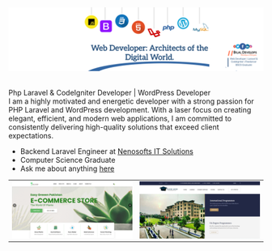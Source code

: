 <!-- ### Hi there 👋 -->
<!-- ![Muhammadbilal24's Stats](https://github-readme-stats.vercel.app/api?username=Muhammadbilal24&theme=vue-dark&show_icons=true&hide_border=true&count_private=true) 
<br>
![Muhammadbilal24's Streak](https://github-readme-streak-stats.herokuapp.com/?user=Muhammadbilal24&theme=vue-dark&hide_border=true)
![Muhammadbilal24's Top Languages](https://github-readme-stats.vercel.app/api/top-langs/?username=Muhammadbilal24&theme=vue-dark&show_icons=true&hide_border=true&layout=compact) -->
<!-- 
<p align="center"><a href="https://muhammadbilal24.github.io"><img width="20%" alt="Hello, I'm Muhammad Bilal. I do open source!" src="https://nenosofts.pk/bilaeldevelops/assets/imgs/logo22.png" /></a></p> -->
<!-- <a href="http://eddiejaoude.io" target="_blank"><img src="https://github.com/MuhammadBilal24/MuhammadBilal24/blob/main/1685807780574.jpg"/></a> -->
<!--<a href="https://nenosofts.pk/bilaldevelops" target="_blank"><img src="https://github.com/MuhammadBilal24/MuhammadBilal24/blob/main/cover.png"/></a>-->
<a href="https://nenosofts.pk/bilaldevelops" target="_blank"><img src="https://github.com/MuhammadBilal24/MuhammadBilal24/blob/main/github.png"/></a>

<p></p>
<!-- <p align="center">I believe Open Source is for EVERYONE; yes, YOU TOO! Join me on my <a href="http://youtube.com/eddiejaoude?sub_confirmation=1">YouTube channel</a> so we can geek out 🎥</p> -->

<br />
Php Laravel & CodeIgniter Developer | WordPress Developer <br>
I am a highly motivated and energetic developer with a strong passion for PHP Laravel and WordPress development. With a laser focus on creating elegant, efficient, and modern web applications, I am committed to consistently delivering high-quality solutions that exceed client expectations.


<!-- **About me** -->

- Backend Laravel Engineer at [Nenosofts IT Solutions](https://nenosofts.pk/)
- Computer Science Graduate
- Ask me about anything [here](https://nenosofts.pk/bilaeldevelops)

<!-- - 📈 Built github-readme-stats, verlyjs and more, **50m+** hits • **50K** stars on GitHub -->

<!-- - ❤️ I love writing TypeScript, and building fun experiments on type-level -->

<table>
  <tr>
    <td><a href="https://stars.github.com/profiles/muhammadbilal12/"><img src="https://github.com/MuhammadBilal24/MuhammadBilal24/blob/main/1.png" /></a></td>
    <td><a href="https://stars.github.com/profiles/muhammadbilal12/"><img src="https://github.com/MuhammadBilal24/MuhammadBilal24/blob/main/2.png" /></a></td>
  </tr>
<!--   <tr>
    <td><a href="https://app.daily.dev/muhammadbilal12"><img src="https://api.daily.dev/devcards/fc8a5e79ccaf47bd9fbbd4c4c3406c1e.png?r=zv5" width="400" alt="Muhammad Bilal's Dev Card"/></a>
</td> -->
  </tr>

</table>

<!-- <code><img height="20" alt="javascript" src="https://raw.githubusercontent.com/github/explore/80688e429a7d4ef2fca1e82350fe8e3517d3494d/topics/javascript/javascript.png"></code>
<code><img height="20" alt="typescript" src="https://raw.githubusercontent.com/github/explore/80688e429a7d4ef2fca1e82350fe8e3517d3494d/topics/typescript/typescript.png"></code>
<code><img height="20" alt="react" src="https://raw.githubusercontent.com/github/explore/80688e429a7d4ef2fca1e82350fe8e3517d3494d/topics/react/php.png"></code>
<code><img height="20" alt="graphql" src="https://raw.githubusercontent.com/github/explore/5c058a388828bb5fde0bcafd4bc867b5bb3f26f3/topics/graphql/graphql.png"></code>
<code><img height="20" alt="nodejs" src="https://raw.githubusercontent.com/github/explore/80688e429a7d4ef2fca1e82350fe8e3517d3494d/topics/nodejs/nodejs.png"></code>  
<p align="right"><a href="https://muhammadbilal24.github.io"><img width="20%" alt="Hello, I'm Muhammad Bilal. I do open source!" src="https://nenosofts.pk/bilaeldevelops/assets/imgs/logo22.png" /></a></p>-->



